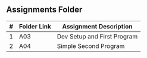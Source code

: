 ##  Assignments Folder

|   #   | Folder Link | Assignment Description |
| :---: | ----------- | ---------------------- |
|   1   |    A03      | Dev Setup and First Program|
|   2   |    A04      | Simple Second Program                       |
